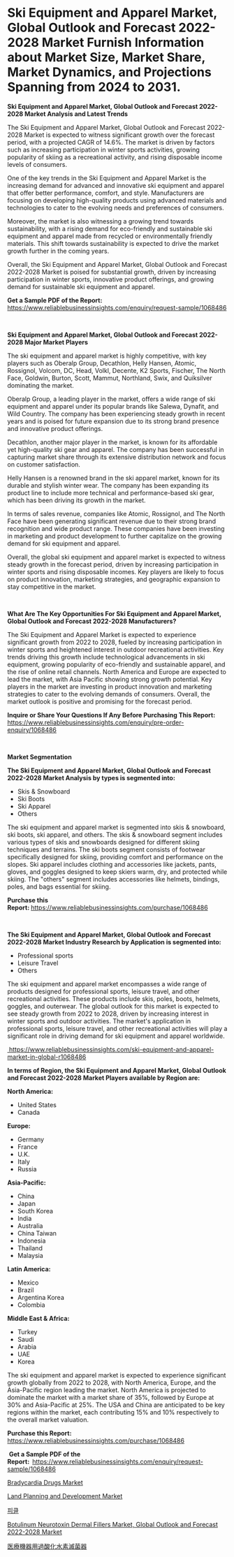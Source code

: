 <p><h1>Ski Equipment and Apparel Market, Global Outlook and Forecast 2022-2028 Market Furnish Information about Market Size, Market Share, Market Dynamics, and Projections Spanning from 2024 to 2031.</h1></p><p><strong>Ski Equipment and Apparel Market, Global Outlook and Forecast 2022-2028 Market Analysis and Latest Trends</strong></p>
<p><p>The Ski Equipment and Apparel Market, Global Outlook and Forecast 2022-2028 Market is expected to witness significant growth over the forecast period, with a projected CAGR of 14.6%. The market is driven by factors such as increasing participation in winter sports activities, growing popularity of skiing as a recreational activity, and rising disposable income levels of consumers. </p><p>One of the key trends in the Ski Equipment and Apparel Market is the increasing demand for advanced and innovative ski equipment and apparel that offer better performance, comfort, and style. Manufacturers are focusing on developing high-quality products using advanced materials and technologies to cater to the evolving needs and preferences of consumers.</p><p>Moreover, the market is also witnessing a growing trend towards sustainability, with a rising demand for eco-friendly and sustainable ski equipment and apparel made from recycled or environmentally friendly materials. This shift towards sustainability is expected to drive the market growth further in the coming years.</p><p>Overall, the Ski Equipment and Apparel Market, Global Outlook and Forecast 2022-2028 Market is poised for substantial growth, driven by increasing participation in winter sports, innovative product offerings, and growing demand for sustainable ski equipment and apparel.</p></p>
<p><strong>Get a Sample PDF of the Report:&nbsp;</strong> <a href="https://www.reliablebusinessinsights.com/enquiry/request-sample/1068486">https://www.reliablebusinessinsights.com/enquiry/request-sample/1068486</a></p>
<p>&nbsp;</p>
<p><strong>Ski Equipment and Apparel Market, Global Outlook and Forecast 2022-2028 Major Market Players</strong></p>
<p><p>The ski equipment and apparel market is highly competitive, with key players such as Oberalp Group, Decathlon, Helly Hansen, Atomic, Rossignol, Volcom, DC, Head, Volkl, Decente, K2 Sports, Fischer, The North Face, Goldwin, Burton, Scott, Mammut, Northland, Swix, and Quiksilver dominating the market. </p><p>Oberalp Group, a leading player in the market, offers a wide range of ski equipment and apparel under its popular brands like Salewa, Dynafit, and Wild Country. The company has been experiencing steady growth in recent years and is poised for future expansion due to its strong brand presence and innovative product offerings.</p><p>Decathlon, another major player in the market, is known for its affordable yet high-quality ski gear and apparel. The company has been successful in capturing market share through its extensive distribution network and focus on customer satisfaction.</p><p>Helly Hansen is a renowned brand in the ski apparel market, known for its durable and stylish winter wear. The company has been expanding its product line to include more technical and performance-based ski gear, which has been driving its growth in the market.</p><p>In terms of sales revenue, companies like Atomic, Rossignol, and The North Face have been generating significant revenue due to their strong brand recognition and wide product range. These companies have been investing in marketing and product development to further capitalize on the growing demand for ski equipment and apparel.</p><p>Overall, the global ski equipment and apparel market is expected to witness steady growth in the forecast period, driven by increasing participation in winter sports and rising disposable incomes. Key players are likely to focus on product innovation, marketing strategies, and geographic expansion to stay competitive in the market.</p></p>
<p>&nbsp;</p>
<p><strong>What Are The Key Opportunities For Ski Equipment and Apparel Market, Global Outlook and Forecast 2022-2028 Manufacturers?</strong></p>
<p><p>The Ski Equipment and Apparel Market is expected to experience significant growth from 2022 to 2028, fueled by increasing participation in winter sports and heightened interest in outdoor recreational activities. Key trends driving this growth include technological advancements in ski equipment, growing popularity of eco-friendly and sustainable apparel, and the rise of online retail channels. North America and Europe are expected to lead the market, with Asia Pacific showing strong growth potential. Key players in the market are investing in product innovation and marketing strategies to cater to the evolving demands of consumers. Overall, the market outlook is positive and promising for the forecast period.</p></p>
<p><strong>Inquire or Share Your Questions If Any Before Purchasing This Report:</strong> <a href="https://www.reliablebusinessinsights.com/enquiry/pre-order-enquiry/1068486">https://www.reliablebusinessinsights.com/enquiry/pre-order-enquiry/1068486</a></p>
<p>&nbsp;</p>
<p><strong>Market Segmentation</strong></p>
<p><strong>The Ski Equipment and Apparel Market, Global Outlook and Forecast 2022-2028 Market Analysis by types is segmented into:</strong></p>
<p><ul><li>Skis & Snowboard</li><li>Ski Boots</li><li>Ski Apparel</li><li>Others</li></ul></p>
<p><p>The ski equipment and apparel market is segmented into skis & snowboard, ski boots, ski apparel, and others. The skis & snowboard segment includes various types of skis and snowboards designed for different skiing techniques and terrains. The ski boots segment consists of footwear specifically designed for skiing, providing comfort and performance on the slopes. Ski apparel includes clothing and accessories like jackets, pants, gloves, and goggles designed to keep skiers warm, dry, and protected while skiing. The "others" segment includes accessories like helmets, bindings, poles, and bags essential for skiing.</p></p>
<p><strong>Purchase this Report:&nbsp;</strong><a href="https://www.reliablebusinessinsights.com/purchase/1068486">https://www.reliablebusinessinsights.com/purchase/1068486</a></p>
<p>&nbsp;</p>
<p><strong>The Ski Equipment and Apparel Market, Global Outlook and Forecast 2022-2028 Market Industry Research by Application is segmented into:</strong></p>
<p><ul><li>Professional sports</li><li>Leisure Travel</li><li>Others</li></ul></p>
<p><p>The ski equipment and apparel market encompasses a wide range of products designed for professional sports, leisure travel, and other recreational activities. These products include skis, poles, boots, helmets, goggles, and outerwear. The global outlook for this market is expected to see steady growth from 2022 to 2028, driven by increasing interest in winter sports and outdoor activities. The market's application in professional sports, leisure travel, and other recreational activities will play a significant role in driving demand for ski equipment and apparel worldwide.</p></p>
<p><a href="https://www.reliablebusinessinsights.com/ski-equipment-and-apparel-market-in-global-r1068486">&nbsp;https://www.reliablebusinessinsights.com/ski-equipment-and-apparel-market-in-global-r1068486</a></p>
<p><strong>In terms of Region, the Ski Equipment and Apparel Market, Global Outlook and Forecast 2022-2028 Market Players available by Region are:</strong></p>
<p>
    <p> <strong> North America: </strong>
        <ul>
            <li>United States</li>
            <li>Canada</li>
        </ul>
        </p> 
    <p> <strong> Europe: </strong>
        <ul>
            <li>Germany</li>
            <li>France</li>
            <li>U.K.</li>
            <li>Italy</li>
            <li>Russia</li>
        </ul>
        </p> 
    <p> <strong> Asia-Pacific: </strong>
        <ul>
            <li>China</li>
            <li>Japan</li>
            <li>South Korea</li>
            <li>India</li>
            <li>Australia</li>
            <li>China Taiwan</li>
            <li>Indonesia</li>
            <li>Thailand</li>
            <li>Malaysia</li>
        </ul>
        </p> 
    <p> <strong> Latin America: </strong>
        <ul>
            <li>Mexico</li>
            <li>Brazil</li>
            <li>Argentina Korea</li>
            <li>Colombia</li>
        </ul>
        </p> 
    <p> <strong> Middle East & Africa: </strong>
        <ul>
            <li>Turkey</li>
            <li>Saudi</li>
            <li>Arabia</li>
            <li>UAE</li>
            <li>Korea</li>
        </ul>
    </p>
    </p>
<p><p>The ski equipment and apparel market is expected to experience significant growth globally from 2022 to 2028, with North America, Europe, and the Asia-Pacific region leading the market. North America is projected to dominate the market with a market share of 35%, followed by Europe at 30% and Asia-Pacific at 25%. The USA and China are anticipated to be key regions within the market, each contributing 15% and 10% respectively to the overall market valuation.</p></p>
<p><strong>Purchase this Report: </strong><a href="https://www.reliablebusinessinsights.com/purchase/1068486">https://www.reliablebusinessinsights.com/purchase/1068486</a></p>
<p>&nbsp;<strong>Get a Sample PDF of the Report:&nbsp;&nbsp;</strong><a href="https://www.reliablebusinessinsights.com/enquiry/request-sample/1068486">https://www.reliablebusinessinsights.com/enquiry/request-sample/1068486</a></p>
<p><strong></strong></p>
<p><p><a href="https://www.linkedin.com/pulse/bradycardia-drugs-market-insights-cagr-trends-growth-strategies-pz1je">Bradycardia Drugs Market</a></p><p><a href="https://www.linkedin.com/pulse/land-planning-development-market-trends-analysis-forecasted-kigte">Land Planning and Development Market</a></p><p><a href="https://github.com/EthaWolf/Market-Research-Report-List-1/blob/main/554672178981.md">피클</a></p><p><a href="https://github.com/shotows/Market-Research-Report-List-2/blob/main/botulinum-neurotoxin-dermal-fillers-market-global-outlook-and-forecast-2022-2028-market.md">Botulinum Neurotoxin Dermal Fillers Market, Global Outlook and Forecast 2022-2028 Market</a></p><p><a href="https://github.com/TysonKub/Market-Research-Report-List-1/blob/main/501733585309.md">医療機器用過酸化水素滅菌器</a></p></p>